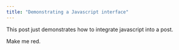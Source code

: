 ```yaml
---
title: "Demonstrating a Javascript interface"
---
```



This post just demonstrates how to integrate javascript into a post. 

<div id="obj">Make me red.</div>

<script>
  document.getElementById('obj').style.color = "red";
</script>

<script>
  function helloWorld() {
     return "Hello, World!"
  }
  
  helloWorld();
</script>
